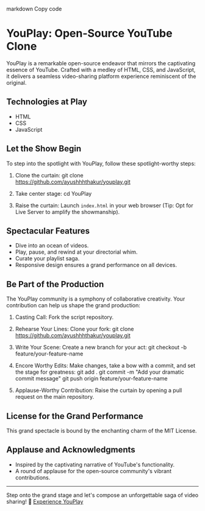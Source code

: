 markdown
Copy code
# YouPlay: Open-Source YouTube Clone

YouPlay is a remarkable open-source endeavor that mirrors the captivating essence of YouTube. Crafted with a medley of HTML, CSS, and JavaScript, it delivers a seamless video-sharing platform experience reminiscent of the original.

## Technologies at Play

- HTML
- CSS
- JavaScript

## Let the Show Begin

To step into the spotlight with YouPlay, follow these spotlight-worthy steps:

1. Clone the curtain:
git clone https://github.com/ayushhhthakur/youplay.git




2. Take center stage:
cd YouPlay



3. Raise the curtain: Launch `index.html` in your web browser (Tip: Opt for Live Server to amplify the showmanship).

## Spectacular Features

- Dive into an ocean of videos.
- Play, pause, and rewind at your directorial whim.
- Curate your playlist saga.
- Responsive design ensures a grand performance on all devices.

## Be Part of the Production

The YouPlay community is a symphony of collaborative creativity. Your contribution can help us shape the grand production:

1. Casting Call: Fork the script repository.

2. Rehearse Your Lines: Clone your fork:
git clone https://github.com/ayushhhthakur/youplay.git



3. Write Your Scene: Create a new branch for your act:
git checkout -b feature/your-feature-name



4. Encore Worthy Edits: Make changes, take a bow with a commit, and set the stage for greatness:
git add .
git commit -m "Add your dramatic commit message"
git push origin feature/your-feature-name


5. Applause-Worthy Contribution: Raise the curtain by opening a pull request on the main repository.

## License for the Grand Performance

This grand spectacle is bound by the enchanting charm of the MIT License.

## Applause and Acknowledgments

- Inspired by the captivating narrative of YouTube's functionality.
- A round of applause for the open-source community's vibrant contributions.

---

Step onto the grand stage and let's compose an unforgettable saga of video sharing! 🎥 [Experience YouPlay](https://youplay.netlify.app/)
